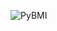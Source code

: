 ![PyBMI](https://user-images.githubusercontent.com/83606701/137645125-9120ec79-86b6-4604-ac17-afd4d480405f.PNG)
